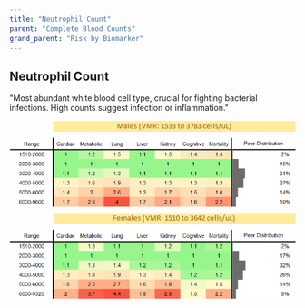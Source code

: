 ```yaml
---
title: "Neutrophil Count"
parent: "Complete Blood Counts"
grand_parent: "Risk by Biomarker"
---
```



## Neutrophil Count


"Most abundant white blood cell type, crucial for fighting bacterial infections. High counts suggest infection or inflammation."

<div style="display: flex; flex-direction: column; gap: 10px;">

  <img src="/assets/images/vmrbiomarker_neutrophils__male.png" alt="Neutrophil Count VMR Male" style="margin-left: 15%">
  <img src="/assets/images/rr_neutrophils__male.png" alt="Neutrophil Count RR Male">

  <img src="/assets/images/vmrbiomarker_neutrophils__female.png" alt="Neutrophil Count VMR Female" style="margin-left: 15%; ">
  <img src="/assets/images/rr_neutrophils__female.png" alt="Neutrophil Count RR Female">

</div>



